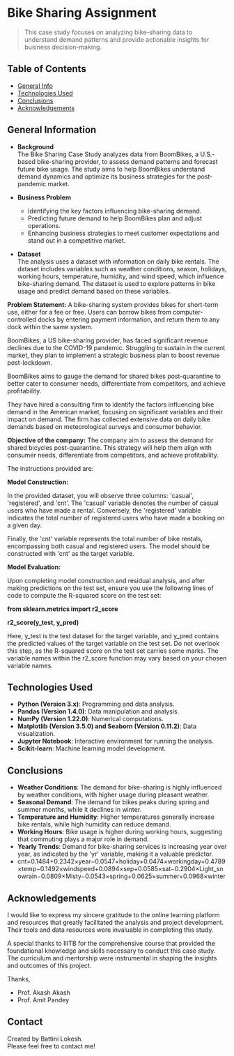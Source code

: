 # Bike Sharing Assignment
> This case study focuses on analyzing bike-sharing data to understand demand patterns and provide actionable insights for business decision-making.

## Table of Contents
* [General Info](#general-information)
* [Technologies Used](#technologies-used)
* [Conclusions](#conclusions)
* [Acknowledgements](#acknowledgements)

## General Information
- **Background**  
    The Bike Sharing Case Study analyzes data from BoomBikes, a U.S.-based bike-sharing provider, to assess demand patterns and forecast future bike usage. The study aims to help BoomBikes understand demand dynamics and optimize its business strategies for the post-pandemic market.

- **Business Problem**  
    - Identifying the key factors influencing bike-sharing demand.
    - Predicting future demand to help BoomBikes plan and adjust operations.
    - Enhancing business strategies to meet customer expectations and stand out in a competitive market.
  
- **Dataset**  
    The analysis uses a dataset with information on daily bike rentals. The dataset includes variables such as weather conditions, season, holidays, working hours, temperature, humidity, and wind speed, which influence bike-sharing demand. The dataset is used to explore patterns in bike usage and predict demand based on these variables.

 **Problem Statement:**
A bike-sharing system provides bikes for short-term use, either for a fee or free. Users can borrow bikes from computer-controlled docks by entering payment information, and return them to any dock within the same system.

BoomBikes, a US bike-sharing provider, has faced significant revenue declines due to the COVID-19 pandemic. Struggling to sustain in the current market, they plan to implement a strategic business plan to boost revenue post-lockdown.

BoomBikes aims to gauge the demand for shared bikes post-quarantine to better cater to consumer needs, differentiate from competitors, and achieve profitability.

They have hired a consulting firm to identify the factors influencing bike demand in the American market, focusing on significant variables and their impact on demand. The firm has collected extensive data on daily bike demands based on meteorological surveys and consumer behavior.

**Objective of the company:**
The company aim to assess the demand for shared bicycles post-quarantine. This strategy will help them align with consumer needs, differentiate from competitors, and achieve profitability.

The instructions provided are:

**Model Construction:**

In the provided dataset, you will observe three columns: 'casual', 'registered', and 'cnt'. The 'casual' variable denotes the number of casual users who have made a rental. Conversely, the 'registered' variable indicates the total number of registered users who have made a booking on a given day.

Finally, the 'cnt' variable represents the total number of bike rentals, encompassing both casual and registered users. The model should be constructed with 'cnt' as the target variable.

**Model Evaluation:**

Upon completing model construction and residual analysis, and after making predictions on the test set, ensure you use the following lines of code to compute the R-squared score on the test set:

**from sklearn.metrics import r2_score**

**r2_score(y_test, y_pred)**

Here, y_test is the test dataset for the target variable, and y_pred contains the predicted values of the target variable on the test set. Do not overlook this step, as the R-squared score on the test set carries some marks. The variable names within the r2_score function may vary based on your chosen variable names.

## Technologies Used
- **Python (Version 3.x)**: Programming and data analysis.
- **Pandas (Version 1.4.0)**: Data manipulation and analysis.
- **NumPy (Version 1.22.0)**: Numerical computations.
- **Matplotlib (Version 3.5.0) and Seaborn (Version 0.11.2)**: Data visualization.
- **Jupyter Notebook**: Interactive environment for running the analysis.
- **Scikit-learn**: Machine learning model development.

## Conclusions
- **Weather Conditions**: The demand for bike-sharing is highly influenced by weather conditions, with higher usage during pleasant weather.
- **Seasonal Demand**: The demand for bikes peaks during spring and summer months, while it declines in winter.
- **Temperature and Humidity**: Higher temperatures generally increase bike rentals, while high humidity can reduce demand.
- **Working Hours**: Bike usage is higher during working hours, suggesting that commuting plays a major role in demand.
- **Yearly Trends**: Demand for bike-sharing services is increasing year over year, as indicated by the 'yr' variable, making it a valuable predictor.
- cnt=0.1484+0.2342×year−0.0547×holiday+0.0474×workingday+0.4789×temp−0.1492×windspeed+0.0894×sep+0.0585×sat−0.2904×Light_snowrain−0.0809×Misty−0.0543×spring+0.0625×summer+0.0968×winter

## Acknowledgements
I would like to express my sincere gratitude to the online learning platform and resources that greatly facilitated the analysis and project development. Their tools and data resources were invaluable in completing this study.

A special thanks to IIITB for the comprehensive course that provided the foundational knowledge and skills necessary to conduct this case study. The curriculum and mentorship were instrumental in shaping the insights and outcomes of this project.

Thanks,  
- Prof. Akash Akash 
- Prof. Amit Pandey 

## Contact
Created by Battini Lokesh.  
Please feel free to contact me!
